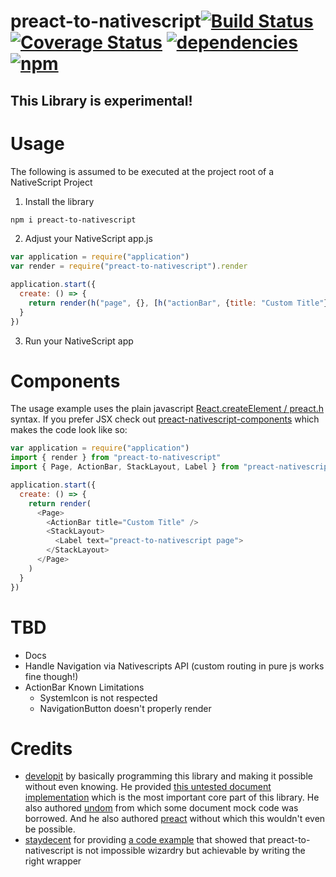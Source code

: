 # preact-to-nativescript[![Build Status](https://travis-ci.org/Hizoul/preact-to-nativescript.svg?branch=master)](https://travis-ci.org/Hizoul/preact-to-nativescript) [![Coverage Status](https://coveralls.io/repos/github/Hizoul/preact-to-nativescript/badge.svg?branch=master)](https://coveralls.io/github/Hizoul/preact-to-nativescript?branch=master) [![dependencies](https://david-dm.org/Hizoul/preact-to-nativescript.png)](https://david-dm.org/Hizoul/preact-to-nativescript) [![npm](https://img.shields.io/npm/v/preact-to-nativescript.svg)](https://www.npmjs.com/package/preact-to-nativescript)
## This Library is experimental!

# Usage
The following is assumed to be executed at the project root of a NativeScript Project

1. Install the library
```bash
npm i preact-to-nativescript
```
2. Adjust your NativeScript app.js
```javascript
var application = require("application")
var render = require("preact-to-nativescript").render

application.start({
  create: () => {
    return render(h("page", {}, [h("actionBar", {title: "Custom Title"}), h("stackLayout", {}, [h("label", {text: "preact-to-nativescript page"}, [])])]))
  }
})
```
3. Run your NativeScript app

# Components
The usage example uses the plain javascript  [React.createElement / preact.h](https://hackernoon.com/understanding-the-react-source-code-initial-rendering-simple-component-i-80263fe46cf1) syntax. If you prefer JSX check out [preact-nativescript-components](https://github.com/hizoul/preact-nativescript-components) which makes the code look like so:
```javascript
var application = require("application")
import { render } from "preact-to-nativescript"
import { Page, ActionBar, StackLayout, Label } from "preact-nativescript-components"

application.start({
  create: () => {
    return render(
      <Page>
        <ActionBar title="Custom Title" />
        <StackLayout>
          <Label text="preact-to-nativescript page">
        </StackLayout>
      </Page>
    )
  }
})
```

# TBD
- Docs
- Handle Navigation via Nativescripts API (custom routing in pure js works fine though!)
- ActionBar Known Limitations
  - SystemIcon is not respected
  - NavigationButton doesn't properly render

# Credits
- [developit](https://github.com/developit) by basically programming this library and making it possible without even knowing. He provided [this untested document implementation](https://github.com/staydecent/nativescript-preact/issues/4#issuecomment-323900569) which is the most important core part of this library. He also authored [undom](https://github.com/developit/undom) from which some document mock code was borrowed. And he also authored [preact](https://github.com/developit/preact) without which this wouldn't even be possible.
- [staydecent](https://github.com/staydecent) for providing [a code example](https://github.com/staydecent/nativescript-preact) that showed that preact-to-nativescript is not impossible wizardry but achievable by writing the right wrapper